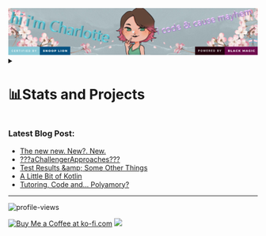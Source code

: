 
<img src="https://raw.githubusercontent.com/charlotte-2222/random-images/main/github_splash.png">



<details closed><summary><h1>📊Stats and Projects</h1></summary><br>
    
<div align="center">   
   
![Stats](https://github.com/charlotte-2222/CopyofGitVisual/blob/master/generated/overview.svg#gh-dark-mode-only)
![Top Langs](https://github.com/charlotte-2222/CopyofGitVisual/blob/master/generated/languages.svg#gh-dark-mode-only)
    
    

<br><a href="https://github.com/charlotte-2222/FembotV3">
[![Readme Card](https://github-readme-stats.vercel.app/api/pin/?username=charlotte-2222&repo=FembotV3&theme=omni)](https://github.com/charlotte-2222/FembotV3)
 </a><a href="https://github.com/charlotte-2222/the-buttons">
[![Readme Card](https://github-readme-stats.vercel.app/api/pin/?username=charlotte-2222&repo=the-buttons&theme=omni)](https://github.com/charlotte-2222/the-buttons)
 </a>
    
<br><a href="https://github.com/charlotte-2222/Rolling-Hills-Veterinarian">
[![Readme Card](https://github-readme-stats.vercel.app/api/pin/?username=charlotte-2222&repo=Rolling-Hills-Veterinarian&theme=omni)](https://github.com/charlotte-2222/Rolling-Hills-Veterinarian)<a href="https://github.com/charlotte-2222/charlotte-2222.github.io">
[![Readme Card](https://github-readme-stats.vercel.app/api/pin/?username=charlotte-2222&repo=charlotte-2222.github.io&theme=omni)](https://github.com/charlotte-2222/charlotte-2222.github.io)
 </a>
    
    
</div>

</details

<hr>


### Latest Blog Post:

<!-- BLOG-POST-LIST:START -->
- [The new new. New?. New.](https://charlotte-2222.github.io/2022/07/28/moving-things.html)
- [???aChallengerApproaches???](https://charlotte-2222.github.io/2022/07/25/challenger.html)
- [Test Results &amp;amp; Some Other Things](https://charlotte-2222.github.io/2022/07/20/kt-test-and-stuff.html)
- [A Little Bit of Kotlin](https://charlotte-2222.github.io/2022/07/19/kotlin-final.html)
- [Tutoring, Code and… Polyamory?](https://charlotte-2222.github.io/2022/07/18/poly-and-tutors.html)
<!-- BLOG-POST-LIST:END -->

<hr>

<p align=""> 
<img src="https://komarev.com/ghpvc/?username=im-zach&label=Profile%20views&color=0e75b6&style=flat" alt="profile-views"> 
    </p>
    
 <p align="">   
 <a href='https://ko-fi.com/L3L6DN5TC' target='_blank'><img height='36' style='border:0px;height:36px;' src='https://cdn.ko-fi.com/cdn/kofi4.png?v=3' border='0' alt='Buy Me a Coffee at ko-fi.com'/></a>
    
<img src="https://forthebadge.com/images/badges/fuck-it-ship-it.svg">


</p>
